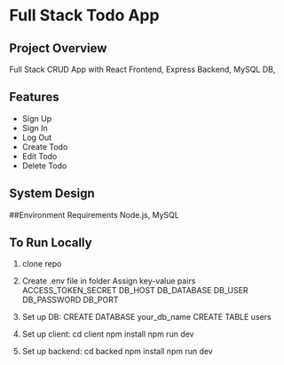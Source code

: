 # Full Stack Todo App

## Project Overview
Full Stack CRUD App with React Frontend, Express Backend, MySQL DB, 

## Features
- Sign Up
- Sign In
- Log Out
- Create Todo
- Edit Todo
- Delete Todo

## System Design

##Environment Requirements
Node.js, MySQL


## To Run Locally
1. clone repo

2. Create .env file in folder
Assign key-value pairs
ACCESS_TOKEN_SECRET
DB_HOST
DB_DATABASE
DB_USER
DB_PASSWORD
DB_PORT

3. Set up DB:
CREATE DATABASE your_db_name
CREATE TABLE users

5. Set up client:
cd client npm install npm run dev

6. Set up backend:
cd backed npm install npm run dev



